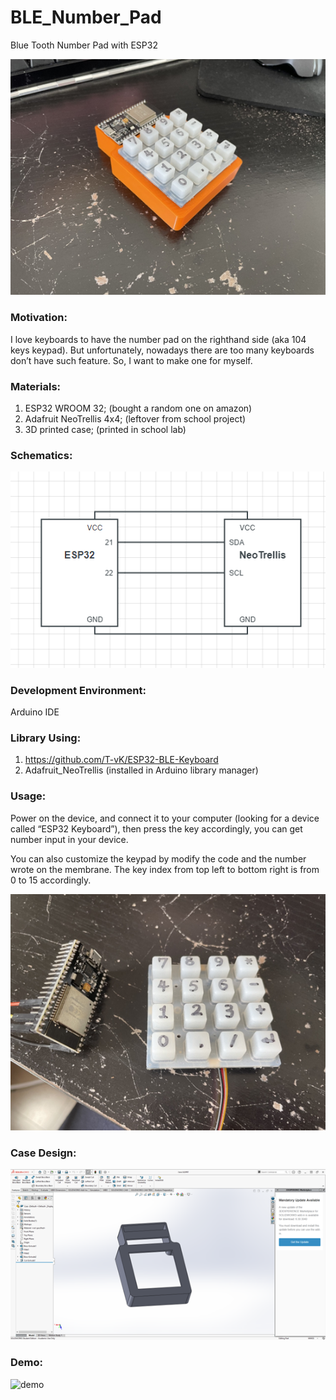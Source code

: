 # BLE_Number_Pad
Blue Tooth Number Pad with ESP32

![assemb](assembly.png)

### Motivation: 
I love keyboards to have the number pad on the righthand side (aka 104 keys keypad). But unfortunately, nowadays there are too many keyboards don’t have such feature. So, I want to make one for myself.

### Materials: 
1.	ESP32 WROOM 32; (bought a random one on amazon)
2.	Adafruit NeoTrellis 4x4; (leftover from school project)
3.	3D printed case; (printed in school lab)

### Schematics:
![schematic](schematic.png)

### Development Environment: 
Arduino IDE

### Library Using: 
1.	https://github.com/T-vK/ESP32-BLE-Keyboard
2.	Adafruit_NeoTrellis (installed in Arduino library manager)

### Usage: 
Power on the device, and connect it to your computer (looking for a device called “ESP32 Keyboard”), then press the key accordingly, you can get number input in your device.

You can also customize the keypad by modify the code and the number wrote on the membrane. The key index from top left to bottom right is from 0 to 15 accordingly.  

![part](parts.png)

### Case Design:
![sw](sw.png)

### Demo:
![demo](demo_reduced.gif)
